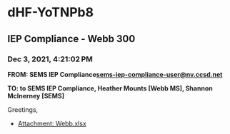 # dHF-YoTNPb8
## IEP Compliance - Webb 300
### Dec 3, 2021, 4:21:02 PM
**FROM: SEMS IEP Compliance<sems-iep-compliance-user@nv.ccsd.net>**

**TO: to SEMS IEP Compliance, Heather Mounts [Webb MS], Shannon McInerney [SEMS]**


Greetings,  





* [Attachment: Webb.xlsx](dHF-YoTNPb8-attachment-1.xlsx)
